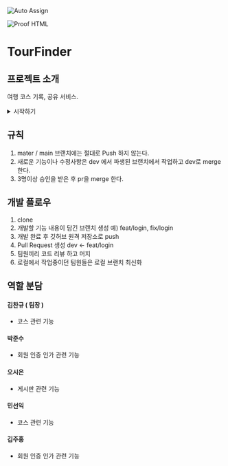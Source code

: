 ![Auto Assign](https://github.com/like-lion-3team/demo-repository/actions/workflows/auto-assign.yml/badge.svg)

![Proof HTML](https://github.com/like-lion-3team/demo-repository/actions/workflows/proof-html.yml/badge.svg)

# TourFinder

## 프로젝트 소개

여행 코스 기록, 공유 서비스.

<details>
  <summary> 시작하기</summary>
  프로젝트를 실행하기 위한 가이드 입니다.

### 프로젝트 다운로드 및 환경변수 설정

1. 소스 코드 복제:

   ````bash
   git clone https://github.com/your-username/your-project-name.git
   ````

2. 환경변수 설정:


아래 환경 변수에  올바른 값을 추가 해주세요.
REDIRECT_URI 부분은 각 소셜 사업자 설정 화면에서 아래 주소와 똑같이 입력 해주세요.
````
DB_PASSWORD={데이터베이스 비밀번호};
DB_URL={데이터베이스 URL};
DB_USERNAME={데이터베이스 유저네임};
GOOGLE_CLIENT_ID={GCP 클라이언트 아이디};
GOOGLE_CLIENT_SECRET={GCP 시크릿키};
GOOGLE_REDIRECT_URI=http://localhost:8080/api/v1/oauth2/google/callback
JWT_SECRET={JWT 시크릿키로 사용하고 싶은 값 아무거나};
KAKAO_CLIENT_ID={카카오 로그인에 사용할 클라이언트 아이디};
KAKAO_CLIENT_SECRET={카카오 로그인에 사용할 시크릿키};
KAKAO_REDIRECT_URI=http://localhost:8080/api/v1/oauth2/kakao/callback;
KTO_SERVICE_KEY={한국 관광공사 서비스키};
NAVER_CLIENT_ID={네이버 로그인에 사용할 클라이언트 아이디};
NAVER_CLIENT_SECRET={네이버 로그인에 사용할 클라이언트 시크릿};
NAVER_REDIRECT_URI=http://localhost:8080/api/v1/oauth2/naver/callback;
NAVER_DEVELOPERS_CLIENT_ID={검색 api 사용을 위한 클라이언트 아이디};
NAVER_DEVELOPERS_CLIENT_SECRET={검색 api 사용을 위한 시크릿키};
NCP_CLIENT_ID={지도 활용을 위한 NCP 클라이언트 아이디};
NCP_SECRET={지도 활용을 위한 NCP 시크릿 키};
REDIS_HOST={레디스 호스트};
REDIS_PASSWORD={레디스 비밀번호};
REDIS_PORT={레디스 접속 포트};
REDIS_USERNAME={레디스 유저네임. 기본값이면 default 라고 써야함 };
SMTP_PASSWORD={구글 메일서버 비밀번호};
SMTP_USERNAME={구글 메일 보낼 때 발신자로 사용할 계정};
````

3. 실행

환경변수를 모두 입력 했으면 IDE에서 프로젝트를 시작 해주세요
- application.yaml 파일에 ${KEY} 형태로 환경변수를 참조하고 있습니다. 에러가 난다면 환경변수를 제대로 입력 했는지 확인 해주세요. <br />
- 프로젝트 실행 후 http://localhost:8080/swagger-ui/index.html 경로로 접속하면 API 문서를 볼 수 있습니다.
</details>









## 규칙
1. mater / main 브랜치에는 절대로 Push 하지 않는다.
2. 새로운 기능이나 수정사항은 dev 에서 파생된 브랜치에서 작업하고 dev로 merge 한다.
3. 3명이상 승인을 받은 후 pr을 merge 한다.

## 개발 플로우
1. clone
3. 개발할 기능 내용이 담긴 브랜치 생성 예) feat/login, fix/login
4. 개발 완료 후 깃허브 원격 저장소로 push
5. Pull Request 생성 dev <- feat/login
6. 팀원끼리 코드 리뷰 하고 머지
7. 로컬에서 작업중이던 팀원들은 로컬 브랜치 최신화

## 역할 분담
#### 김찬규 ( 팀장 )
- 코스 관련 기능
#### 박준수
- 회원 인증 인가 관련 기능 
#### 오시은
- 게시판 관련 기능
#### 민선익
- 코스 관련 기능
#### 김주홍
- 회원 인증 인가 관련 기능





